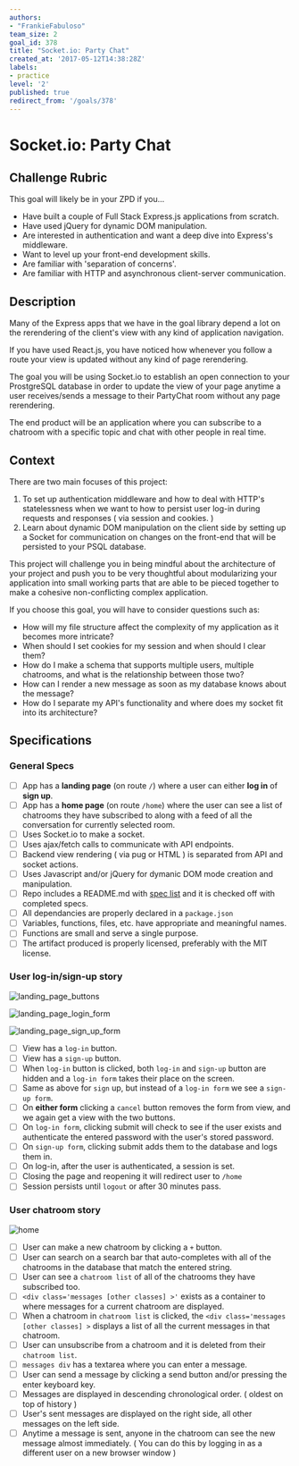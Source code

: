 ```yaml
---
authors:
- "FrankieFabuloso"
team_size: 2
goal_id: 378
title: "Socket.io: Party Chat"
created_at: '2017-05-12T14:38:28Z'
labels:
- practice
level: '2'
published: true
redirect_from: '/goals/378'
---
```


# Socket.io: Party Chat

## Challenge Rubric

This goal will likely be in your ZPD if you...

* Have built a couple of Full Stack Express.js applications from scratch.
* Have used jQuery for dynamic DOM manipulation.
* Are interested in authentication and want a deep dive into Express's middleware.
* Want to level up your front-end development skills.
* Are familiar with 'separation of concerns'.
* Are familiar with HTTP and asynchronous client-server communication.

## Description

Many of the Express apps that we have in the goal library depend a lot on the rerendering of the client's view with any kind of application navigation.

If you have used React.js, you have noticed how whenever you follow a route your view is updated without any kind of page rerendering.

The goal you will be using Socket.io to establish an open connection to your ProstgreSQL database in order to update the view of your page anytime a user receives/sends a message to their PartyChat room without any page rerendering.

The end product will be an application where you can subscribe to a chatroom with a specific topic and chat with other people in real time.

## Context

There are  two main focuses of this project:
1. To set up authentication middleware and how to deal with HTTP's statelessness when we want to how to persist user log-in during requests and responses ( via session and cookies. )
2. Learn about dynamic DOM manipulation on the client side by setting up a Socket for communication on changes on the front-end that will be persisted to your PSQL database.

This project will challenge you in being mindful about the architecture of your project and push you to be very thoughtful about modularizing your application into small working parts that are able to be pieced together to make a cohesive non-conflicting complex application.

If you choose this goal, you will have to consider questions such as:
* How will my file structure affect the complexity of my application as it becomes more intricate?
* When should I set cookies for my session and when should I clear them?
* How do I make a schema that supports multiple users, multiple chatrooms, and what is the relationship between those two?
* How can I render a new message as soon as my database knows about the message?
* How do I separate my API's functionality and where does my socket fit into its architecture?

## Specifications

### General Specs

- [ ] App has a **landing page** (on route `/`) where a user can either **log in** of **sign up**.
- [ ] App has a **home page** (on route `/home`) where the user can see a list of chatrooms they have subscribed to along with a feed of all the conversation for currently selected room.
- [ ] Uses Socket.io to make a socket.
- [ ] Uses ajax/fetch calls to communicate with API endpoints.
- [ ] Backend view rendering ( via pug or HTML ) is separated from API and socket actions.
- [ ] Uses Javascript and/or jQuery for dymanic DOM mode creation and manipulation.
- [ ] Repo includes a README.md with [spec list](http://jsdev.learnersguild.org/) and it is checked off with completed specs.
- [ ] All dependancies are properly declared in a `package.json`
- [ ] Variables, functions, files, etc. have appropriate and meaningful names.
- [ ] Functions are small and serve a single purpose.
- [ ] The artifact produced is properly licensed, preferably with the MIT license.

### User log-in/sign-up story

![landing_page_buttons](https://cloud.githubusercontent.com/assets/12012163/26009871/8c51315e-36ff-11e7-9c54-a5bc05d37879.png)

![landing_page_login_form](https://cloud.githubusercontent.com/assets/12012163/26009900/a07c820a-36ff-11e7-870b-e19cfdea0cee.png)

![landing_page_sign_up_form](https://cloud.githubusercontent.com/assets/12012163/26009910/a9edc24a-36ff-11e7-94e1-27be45c182d5.png)


- [ ] View has a `log-in` button.
- [ ] View has a `sign-up` button.
- [ ] When `log-in` button is clicked, both `log-in` and `sign-up` button are hidden and a `log-in form` takes their place on the screen.
- [ ] Same as above for `sign` up, but instead of a `log-in form` we see a `sign-up form`.
- [ ] On **either form** clicking a `cancel` button removes the form from view, and we again get a view with the two buttons.
- [ ] On `log-in form`, clicking submit will check to see if the user exists and authenticate the entered password with the user's stored password.
- [ ] On `sign-up form`, clicking submit adds them to the database and logs them in.
- [ ] On log-in, after the user is authenticated, a session is set.
- [ ] Closing the page and reopening it will redirect user to `/home`
- [ ] Session persists until `logout` or after 30 minutes pass.

### User chatroom story

![home](https://cloud.githubusercontent.com/assets/12012163/26009917/b81676f0-36ff-11e7-95fb-a7a888e47792.png)

- [ ] User can make a new chatroom by clicking a `+` button.
- [ ] User can search on a search bar that auto-completes with all of the chatrooms in the database that match the entered string.
- [ ] User can see a `chatroom list` of all of the chatrooms they have subscribed too.
- [ ] `<div class='messages [other classes] >'` exists as a container to where messages for a current chatroom are displayed.
- [ ] When a chatroom in `chatroom list` is clicked, the `<div class='messages [other classes] >` displays a list of all the current messages in that chatroom.
- [ ] User can unsubscribe from a chatroom and it is deleted from their `chatroom list`.
- [ ] `messages div` has a textarea where you can enter a message.
- [ ] User can send a message by clicking a send button and/or pressing the enter keyboard key.
- [ ] Messages are displayed in descending chronological order. ( oldest on top of history )
- [ ] User's sent messages are displayed on the right side, all other messages on the left side.
- [ ] Anytime a message is sent, anyone in the chatroom can see the new message almost immediately. ( You can do this by logging in as a different user on a new browser window )
